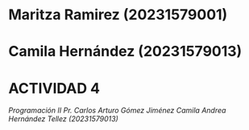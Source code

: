 # Maritza Ramirez (20231579001)
# Camila Hernández (20231579013)

# **ACTIVIDAD 4**
*Programación II*
*Pr. Carlos Arturo Gómez Jiménez*
*Camila Andrea Hernández Tellez (20231579013)*
